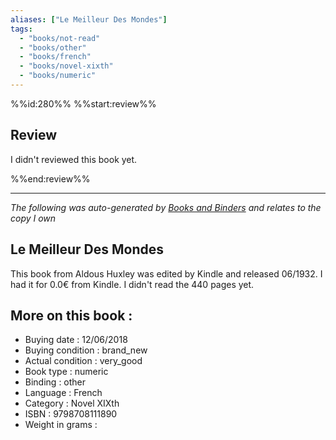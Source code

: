 ```yaml
---
aliases: ["Le Meilleur Des Mondes"] 
tags: 
  - "books/not-read" 
  - "books/other" 
  - "books/french"
  - "books/novel-xixth"
  - "books/numeric"
---
```

%%id:280%%
%%start:review%%

## Review
I didn't reviewed this book yet. 


%%end:review%%

---
_The following was auto-generated by [Books and Binders](Books%20and%20Binders.md) and relates to the copy I own_
## Le Meilleur Des Mondes
This book from Aldous Huxley was edited by Kindle and released 06/1932. I had it for 0.0€ from Kindle. I didn't read the 440 pages yet.

## More on this book :
- Buying date : 12/06/2018
- Buying condition : brand_new
- Actual condition : very_good
- Book type : numeric
- Binding : other
- Language : French
- Category : Novel XIXth
- ISBN : 9798708111890
- Weight in grams : 
